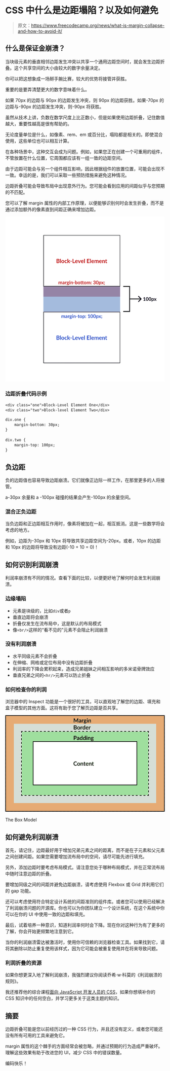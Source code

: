 # CSS 中什么是边距塌陷？以及如何避免

> 原文：<https://www.freecodecamp.org/news/what-is-margin-collapse-and-how-to-avoid-it/>

## 什么是保证金崩溃？

当块级元素的垂直相邻边距发生冲突以共享一个通用边距空间时，就会发生边距折叠。这个共享空间的大小由较大的数字余量决定。

你可以把这想象成一场掰手腕比赛，较大的优势将接管并获胜。

重要的是要弄清楚更大的数字意味着什么。

如果 70px 的边距与 90px 的边距发生冲突，则 90px 的边距获胜。如果-70px 的边距与-90px 的边距发生冲突，则-90px 将获胜。

虽然从技术上讲，负数在数学尺度上比正数小，但是如果使用边距折叠，记住数值越大，重要性越高是很有帮助的。

无论度量单位是什么，如像素、rem、em 或百分比，塌陷都是相关的。即使混合使用，这些单位也可以相互计算。

在各种场景中，这种交互会成为问题。例如，如果您正在创建一个可重用的组件，不管放置在什么位置，它周围都应该有一组一致的边距空间。

由于边距可能会与另一个组件相互影响，因此根据组件的放置位置，可能会出现不一致。幸运的是，我们可以采取一些预防措施来避免这种情况。

边距折叠可能会导致布局中出现意外行为。您可能会看到应用的间距似乎与您预期的不匹配。

您可以了解 margin 属性的内部工作原理，以便能够识别何时会发生折叠，而不是通过添加额外的像素直到间距正确来增加边距。

![margin-collapse-2](img/dfa9142fb6cf8284742339c3e099d44c.png)

### 边距折叠代码示例

```
<div class="one">Block-Level Element One</div>
<div class="two">Block-level Element Two</div>
```

```
div.one {
    margin-bottom: 30px;
}

div.two {
    margin-top: 100px;
}
```

## 负边距

负的边距值也容易导致边距崩溃。它们就像正边际一样工作，在那里更多的人将接管。

a-30px 余量和 a -100px 碰撞的结果会产生-100px 的余量空间。

### 混合正负边距

当负边距和正边距相互作用时，像素将被加在一起，相互抵消。这是一些数学将会考虑的地方。

例如，边距为-30px 和 10px 将导致共享边距空间为-20px。或者，10px 的边距和 10px 的边距将导致没有边距(-10 + 10 = 0)！

## 如何识别利润崩溃

利润率崩溃有不同的情况。查看下面的比较，以便更好地了解何时会发生利润崩溃。

### 边缘塌陷

*   元素是块级的，比如`div`或者`p`
*   垂直边距将会崩溃
*   折叠仅发生在流布局中，这是默认的布局模式
*   像`<br/>`这样的“看不见的”元素不会阻止利润崩溃

### 没有利润崩溃

*   水平同级元素不会折叠
*   在伸缩、网格或定位布局中没有边距折叠
*   利润率的下降会累积起来，造成兄弟姐妹之间相互影响的多米诺骨牌效应
*   垂直兄弟之间的`<hr/>`元素可以防止折叠

### 如何检查你的利润

浏览器中的 Inspect 功能是一个很好的工具，可以直观地了解您的边距、填充和盒子模型的其他方面。这将有助于您了解页边距是否共享。

![boxmodel](img/855553946e098d9cad255c18bb9148cb.png)

The Box Model

## 如何避免利润崩溃

首先，请记住，边距最好用于增加兄弟元素之间的距离，而不是在子元素和父元素之间创建间距。如果您需要增加流布局中的空间，请尽可能先进行填充。

另外，添加边距时要考虑布局模式。请注意您处于哪种布局模式，并在正常流布局中随时注意边距的折叠。

要增加同级之间的间距并避免边距崩溃，请考虑使用 Flexbox 或 Grid 并利用它们的 gap 功能。

还可以考虑使用符合特定设计系统的间距准则的组件库。或者您可以使用已经解决了利润崩溃问题的开源库。你也可以为你团队建立一个设计系统，在这个系统中你可以在你的 UI 中使用一致的边距和填充。

最后，试着培养一种意识，知道利润率何时会下降。现在你对这种行为有了更多的了解，你会开始更频繁地注意到它。

当你的利润崩溃雷达被激活时，使用你可信赖的浏览器检查工具。如果找到它，请将其删除以防止重复使用该样式，因为它可能会被重复使用并在将来导致问题。

### 利润折叠的资源

如果你想更深入地了解利润崩溃，我强烈建议你阅读乔希·w·科莫的《利润崩溃的规则》。

我还推荐他的综合课程[面向 JavaScript 开发人员的 CSS](https://css-for-js.dev/)，如果你想填补你的 CSS 知识中的任何空白，并学习更多关于这类主题的知识。

## 摘要

边距折叠可能是您以前经历过的一种 CSS 行为，并且还没有定义，或者您可能还没有所有可用的工具来避免它。

margin 属性的这个棘手的方面经常会被忽略，并通过预期的行为造成严重破坏。理解这些效果有助于改进您的 UI，减少 CSS 中的错误数量。

编码快乐！